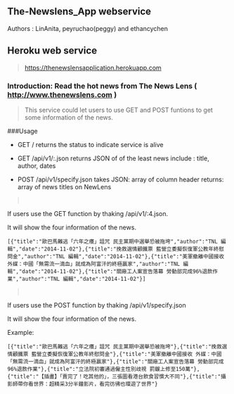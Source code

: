 ## The-Newslens_App webservice

Authors : LinAnita, peyruchao(peggy) and ethancychen

## Heroku web service

> https://thenewslensapplication.herokuapp.com

### Introduction: Read the hot news from The News Lens ( http://www.thenewslens.com )

> This service could let users to use GET and POST funtions to get some information of the news.


###Usage

- GET   /
   returns the status to indicate service is alive

- GET   /api/v1/:<number>.json
   returns JSON of <number> of the least news include : title, author, dates

- POST  /api/v1/specify.json
   takes JSON: array of column header
   returns: array of news titles on NewLens 

> <pre>

If users use the GET function by thaking /api/v1/:4.json.

It will show the four information of the news.

```[{"title":"歐巴馬難逃「六年之癢」詛咒 民主黨期中選舉恐被拖垮","author":"TNL 編輯","date":"2014-11-02"},{"title":"挽救選情顧鐵票 藍營立委擬恢復軍公教年終慰問金","author":"TNL 編輯","date":"2014-11-02"},{"title":"美軍撤離中國接收 外媒：中國「無需流一滴血」就成為阿富汗的終極贏家","author":"TNL 編輯","date":"2014-11-02"},{"title":"關廠工人案宣告落幕 勞動部完成96%退款作業","author":"TNL 編輯","date":"2014-11-02"}] ```
</pre>
> <pre>

If users use the POST function by thaking /api/v1/specify.json

It will show the four information of the news.

Example:

```[{"title":"歐巴馬難逃「六年之癢」詛咒 民主黨期中選舉恐被拖垮"},{"title":"挽救選情顧鐵票 藍營立委擬恢復軍公教年終慰問金"},{"title":"美軍撤離中國接收 外媒：中國「無需流一滴血」就成為阿富汗的終極贏家"},{"title":"關廠工人案宣告落幕 勞動部完成96%退款作業"},{"title":"立法院初審通過僱主性別歧視 罰鍰上修至150萬"},{"title":"【插畫】「賣完了！吃其他的」，三張圖看港台飲食習慣大不同"},{"title":"攝影師帶你看世界：超精采3分半鐘影片，看完彷彿也環遊了世界"} ```

